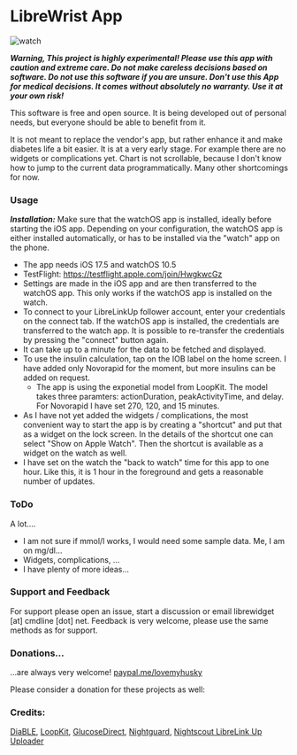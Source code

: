 # LibreWrist App #

![watch](https://github.com/user-attachments/assets/6e9da8ca-c773-4747-bd9a-aa0db2741033)

***Warning, This project is highly experimental! Please use this app with caution and extreme care. Do not make careless decisions based on software. Do not use this software if you are unsure. Don't use this App for medical decisions. It comes without absolutely no warranty. Use it at your own risk!***

This software is free and open source. It is being developed out of personal needs, but everyone should be able to benefit from it.

It is not meant to replace the vendor's app, but rather enhance it and make diabetes life a bit easier. It is at a very early stage.
For example there are no widgets or complications yet. Chart is not scrollable, because I don't know how to jump to the current data programmatically. Many other shortcomings for now.

### Usage ###
***Installation:*** Make sure that the watchOS app is installed, ideally before starting the iOS app. Depending on your configuration, the watchOS app is either installed automatically, or has to be installed via the "watch" app on the phone.
- The app needs iOS 17.5 and watchOS 10.5
- TestFlight: https://testflight.apple.com/join/HwgkwcGz
- Settings are made in the iOS app and are then transferred to the watchOS app. This only works if the watchOS app is installed on the watch.
- To connect to your LibreLinkUp follower account, enter your credentials on the connect tab. If the watchOS app is installed, the credentials are transferred to the watch app. It is possible to re-transfer the credentials by pressing the "connect" button again.
- It can take up to a minute for the data to be fetched and displayed.
- To use the insulin calculation, tap on the IOB label on the home screen. I have added only Novorapid for the moment, but more insulins can be added on request.
  - The app is using the exponetial model from LoopKit. The model takes three paramters: actionDuration, peakActivityTime, and delay. For Novorapid I have set 270, 120, and 15 minutes.
- As I have not yet added the widgets / complications, the most convenient way to start the app is by creating a "shortcut" and put that as a widget on the lock screen. In the details of the shortcut one can select "Show on Apple Watch". Then the shortcut is available as a widget on the watch as well.
- I have set on the watch the "back to watch" time for this app to one hour. Like this, it is 1 hour in the foreground and gets a reasonable number of updates.

### ToDo ###
A lot....
- I am not sure if mmol/l works, I would need some sample data. Me, I am on mg/dl...
- Widgets, complications, ...
- I have plenty of more ideas...

### Support and Feedback ###
For support please open an issue, start a discussion or email librewidget [at] cmdline [dot] net. Feedback is very welcome, please use the same methods as for support.

### Donations... ###
...are always very welcome! [paypal.me/lovemyhusky](paypal.me/lovemyhusky)

Please consider a donation for these projects as well:

### Credits: ###
[DiaBLE](https://github.com/gui-dos/DiaBLE), [LoopKit](https://github.com/LoopKit), [GlucoseDirect](https://github.com/creepymonster/GlucoseDirect), [Nightguard]( https://github.com/nightscout/nightguard), [Nightscout LibreLink Up Uploader](https://github.com/timoschlueter/nightscout-librelink-up)

